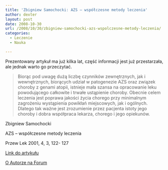 ```yaml
---
title: 'Zbigniew Samochocki: AZS – współczesne metody leczenia'
author: dexter
layout: post
date: 2008-10-30
url: /2008/10/30/zbigniew-samochocki-azs-wspolczesne-metody-leczenia/
categories:
  - Leczenie
  - Nauka

---
```

Prezentowany artykuł ma już kilka lat, część informacji jest już przestarzała, ale jednak warto go przeczytać.
  
<!--more-->

> Biorąc pod uwagę dużą liczbę czynników zewnętrznych, jak i wewnętrznych, biorących udział w patogenezie AZS oraz związek choroby z genami atopii, istnieje mała szansa na opracowanie leku powodującego całkowite i trwałe ustąpienie choroby. Obecnie celem leczenia jest poprawa jakości życia chorego przy minimalnym zagrożeniu wystąpienia powikłań miejscowych, jak i ogólnych. Dlatego tak ważne jest zrozumienie przez pacjenta istoty jego choroby i dobra współpraca lekarza, chorego i jego opiekunów.

Zbigniew Samochocki
  
AZS &#8211; współczesne metody leczenia
  
Przew Lek 2001, 4, 3, 122- 127

[Link do artykułu][1]

[O Autorze na Forum][2]

 [1]: http://termedia.pl/showpdf.php?article_id=1096&filename=Współczesne_metody_leczenia.pdf&priority=1
 [2]: http://www.atopowe-zapalenie.pl/forum/search.php?keywords=Samochocki*&terms=all&author=&sc=1&sf=all&sr=posts&sk=t&sd=d&st=0&ch=-1&t=0&submit=Szukaj